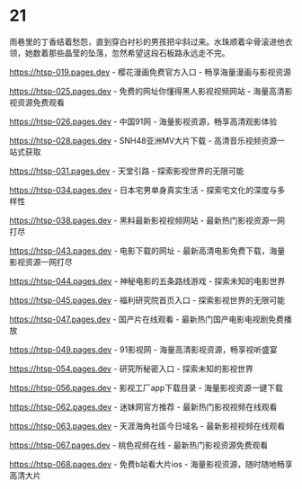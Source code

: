 # 21
雨巷里的丁香结着愁怨，直到穿白衬衫的男孩把伞斜过来。水珠顺着伞骨滚进他衣领，她数着那些晶莹的坠落，忽然希望这段石板路永远走不完。

https://htsp-019.pages.dev - 樱花漫画免费官方入口 - 畅享海量漫画与影视资源

https://htsp-025.pages.dev - 免费的网址你懂得黑人影视视频网站 - 海量高清影视资源免费观看

https://htsp-026.pages.dev - 中国91网 - 海量影视资源，畅享高清观影体验

https://htsp-028.pages.dev - SNH48亚洲MV大片下载 - 高清音乐视频资源一站式获取

https://htsp-031.pages.dev - 天堂引路 - 探索影视世界的无限可能

https://htsp-034.pages.dev - 日本宅男单身真实生活 - 探索宅文化的深度与多样性

https://htsp-038.pages.dev - 黑料最新影视视频网站 - 最新热门影视资源一网打尽

https://htsp-043.pages.dev - 电影下载的网址 - 最新高清电影免费下载，海量影视资源一网打尽

https://htsp-044.pages.dev - 神秘电影的五条路线游戏 - 探索未知的电影世界

https://htsp-045.pages.dev - 福利研究院首页入口 - 探索影视世界的无限可能

https://htsp-047.pages.dev - 国产片在线观看 - 最新热门国产电影电视剧免费播放

https://htsp-049.pages.dev - 91影视网 - 海量高清影视资源，畅享视听盛宴

https://htsp-054.pages.dev - 研究所秘密入口 - 探索未知的影视世界

https://htsp-056.pages.dev - 影视工厂app下载目录 - 海量影视资源一键下载

https://htsp-062.pages.dev - 迷妹网官方推荐 - 最新热门影视视频在线观看

https://htsp-063.pages.dev - 天涯海角社區今日域名 - 最新影视视频在线观看

https://htsp-067.pages.dev - 桃色视频在线 - 最新热门影视资源免费观看

https://htsp-068.pages.dev - 免费b站看大片ios - 海量影视资源，随时随地畅享高清大片
